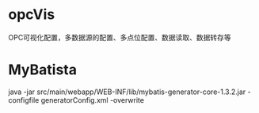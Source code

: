 # opcVis
OPC可视化配置，多数据源的配置、多点位配置、数据读取、数据转存等
# MyBatista
java -jar src/main/webapp/WEB-INF/lib/mybatis-generator-core-1.3.2.jar -configfile generatorConfig.xml -overwrite
